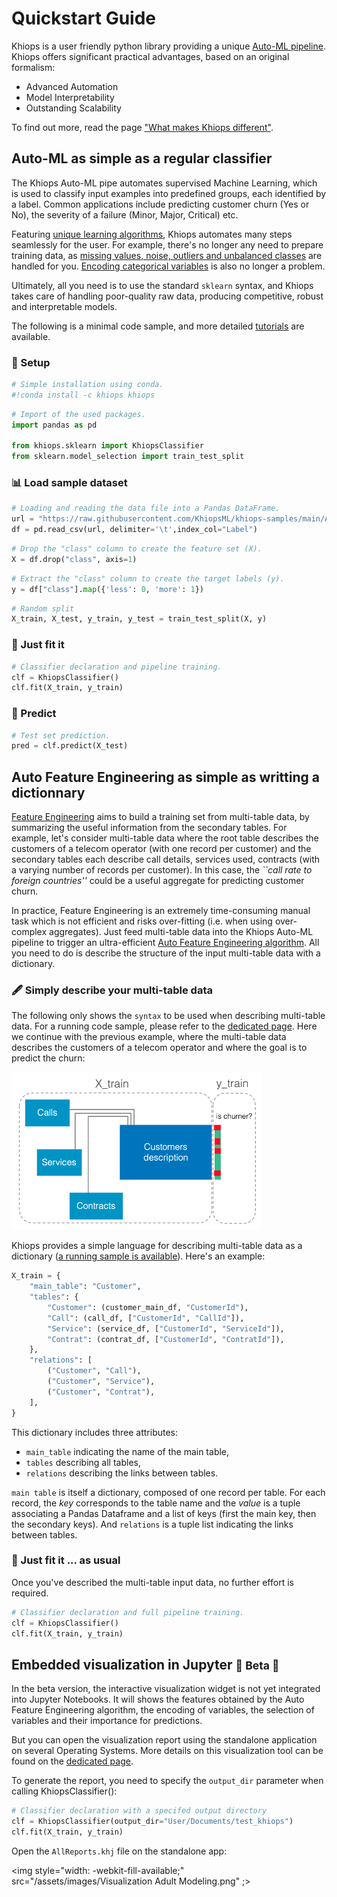 # Quickstart Guide

Khiops is a user friendly python library providing a unique [Auto-ML pipeline][what_makes_khiops_different]. Khiops offers significant practical advantages, based on an original formalism: 

- Advanced Automation
- Model Interpretability
- Outstanding Scalability

To find out more, read the page ["What makes Khiops different"][what_makes_khiops_different].

[what_makes_khiops_different]: /learn/understand

## Auto-ML as simple as a regular classifier 

The Khiops Auto-ML pipe automates supervised Machine Learning, which is used to classify input examples into predefined groups, each identified by a label. Common applications include predicting customer churn (Yes or No), the severity of a failure (Minor, Major, Critical) etc. 

Featuring [unique learning algorithms][original_formalism], Khiops automates many steps seamlessly for the user. For example, there's no longer any need to prepare training data, as [missing values, noise, outliers and unbalanced classes][no_data_preparation] are handled for you. [Encoding categorical variables][encoding] is also no longer a problem. 

Ultimately, all you need is to use the standard `sklearn` syntax, and Khiops takes care of handling poor-quality raw data, producing competitive, robust and interpretable models.  


The following is a minimal code sample, and more detailed [tutorials][tuto] are available.

[original_formalism]: /learn/modl
[no_data_preparation]: /advanced/Notebooks/No_data_Cleaning
[encoding]: /advanced/Notebooks/Optimal_Encoding
[tuto]: https://khiopsml.github.io/khiops-python/tutorials/index.html


### 🔧 Setup


```python
# Simple installation using conda.
#!conda install -c khiops khiops
```


```python
# Import of the used packages.
import pandas as pd

from khiops.sklearn import KhiopsClassifier
from sklearn.model_selection import train_test_split
```

### 📊 Load sample dataset


```python
# Loading and reading the data file into a Pandas DataFrame.
url = "https://raw.githubusercontent.com/KhiopsML/khiops-samples/main/Adult/Adult.txt"
df = pd.read_csv(url, delimiter='\t',index_col="Label")
```


```python
# Drop the "class" column to create the feature set (X).
X = df.drop("class", axis=1)
```


```python
# Extract the "class" column to create the target labels (y).
y = df["class"].map({'less': 0, 'more': 1})
```


```python
# Random split
X_train, X_test, y_train, y_test = train_test_split(X, y)
```

### 🚀 Just fit it


```python
# Classifier declaration and pipeline training.
clf = KhiopsClassifier()
clf.fit(X_train, y_train)
```

### 🔮 Predict 


```python
# Test set prediction.
pred = clf.predict(X_test)
```

## Auto Feature Engineering as simple as writting a dictionnary 

[Feature Engineering][Auto_feature_engineering] aims to build a training set from multi-table data, by summarizing the useful information from the secondary tables. For example, let's consider multi-table data where the root table describes the customers of a telecom operator (with one record per customer) and the secondary tables each describe call details, services used, contracts (with a varying number of records per customer). In this case, the *``call rate to foreign countries''* could be a useful aggregate for predicting customer churn.

[Auto_feature_engineering]: /learn/autofeature_engineering

In practice, Feature Engineering is an extremely time-consuming manual task which is not efficient and risks over-fitting (i.e. when using over-complex aggregates). Just feed multi-table data into the Khiops Auto-ML pipeline to trigger an ultra-efficient [Auto Feature Engineering algorithm][Auto_feature_engineering]. All you need to do is describe the structure of the input multi-table data with a dictionary.

### 🖋️ Simply describe your multi-table data

The following only shows the `syntax` to be used when describing multi-table data. For a running code sample, please refer to the [dedicated page][full_pipeline].
Here we continue with the previous example, where the multi-table data describes the customers of a telecom operator and where the goal is to predict the churn:

[full_pipeline]: /advanced/Notebooks/Use_in_any_ML_pipeline

<img src="/assets/images/simple_multi_table_data.png" style="width:400px;"/>

Khiops provides a simple language for describing multi-table data as a dictionary ([a running sample is available][MT_tutorial]). Here's an example: 

[MT_tutorial]: /advanced/Notebooks/Use_in_any_ML_pipeline/


```python
X_train = {
    "main_table": "Customer",
    "tables": {
        "Customer": (customer_main_df, "CustomerId"),
        "Call": (call_df, ["CustomerId", "CallId"]),
        "Service": (service_df, ["CustomerId", "ServiceId"]),
        "Contrat": (contrat_df, ["CustomerId", "ContratId"]),
    },
    "relations": [
        ("Customer", "Call"),
        ("Customer", "Service"),
        ("Customer", "Contrat"),
    ],
}
```

This dictionary includes three attributes: 

- `main_table` indicating the name of the main table,
- `tables` describing all tables, 
- `relations` describing the links between tables. 

`main table` is itself a dictionary, composed of one record per table. For each record, the *key* corresponds to the table name and the *value* is a tuple associating a Pandas Dataframe and a list of keys (first the main key, then the secondary keys). And `relations` is a tuple list indicating the links between tables.

### 🚀 Just fit it ... as usual

Once you've described the multi-table input data, no further effort is required.


```python
# Classifier declaration and full pipeline training.
clf = KhiopsClassifier()
clf.fit(X_train, y_train)
```

## Embedded visualization in Jupyter <small>  🚧 Beta 🚧 </small> 

In the beta version, the interactive visualization widget is not yet integrated into Jupyter Notebooks. It will shows the features obtained by the Auto Feature Engineering algorithm, the encoding of variables, the selection of variables and their importance for predictions. 

But you can open the visualization report using the standalone application on several Operating Systems. More details on this visualization tool can be found on the [dedicated page][visu]. 

[visu]: /setup/visualization

To generate the report, you need to specify the `output_dir` parameter when calling KhiopsClassifier(): 

```python
# Classifier declaration with a specifed output directory
clf = KhiopsClassifier(output_dir="User/Documents/test_khiops")
clf.fit(X_train, y_train)
```

<!---  
```python
# import of the vizualisation package 
import pkvisualization

# call of the visualization tool
with open('AllReports.khj', 'r') as file:

    data = file.read()

pkvisualization.visualize(data)
```

<img src="/assets/images/visu_in_jupyter.png"/>

-->

Open the `AllReports.khj` file on the standalone app:

<img style="width: -webkit-fill-available;" src="/assets/images/Visualization Adult Modeling.png" ;></img>

